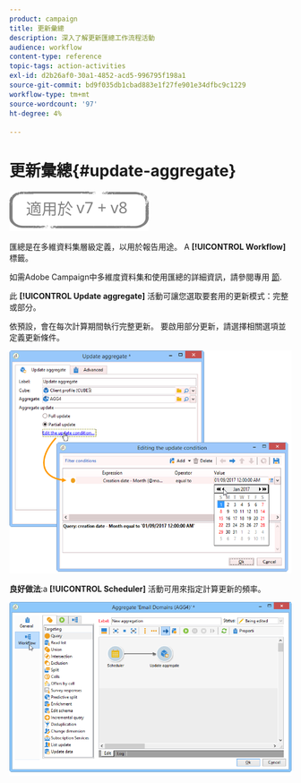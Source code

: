 ```yaml
---
product: campaign
title: 更新彙總
description: 深入了解更新匯總工作流程活動
audience: workflow
content-type: reference
topic-tags: action-activities
exl-id: d2b26af0-30a1-4852-acd5-996795f198a1
source-git-commit: bd9f035db1cbad883e1f27fe901e34dfbc9c1229
workflow-type: tm+mt
source-wordcount: '97'
ht-degree: 4%

---
```


# 更新彙總{#update-aggregate}

![](../../assets/common.svg)

匯總是在多維資料集層級定義，以用於報告用途。 A **[!UICONTROL Workflow]** 標籤。

如需Adobe Campaign中多維度資料集和使用匯總的詳細資訊，請參閱專用 [節](../../reporting/using/concepts-and-methodology.md#calculating-and-using-aggregates).

此 **[!UICONTROL Update aggregate]** 活動可讓您選取要套用的更新模式：完整或部分。

依預設，會在每次計算期間執行完整更新。 要啟用部分更新，請選擇相關選項並定義更新條件。

![](assets/s_advuser_cube_agregate_05.png)

**良好做法**:a **[!UICONTROL Scheduler]** 活動可用來指定計算更新的頻率。

![](assets/s_advuser_cube_agregate_04.png)
